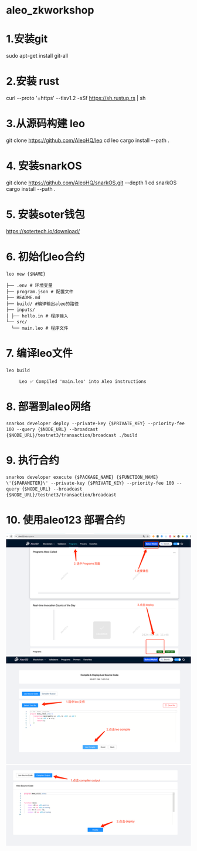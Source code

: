# aleo_zkworkshop
# 1.安装git
sudo apt-get install git-all
# 2.安装 rust
curl --proto '=https' --tlsv1.2 -sSf https://sh.rustup.rs | sh

# 3.从源码构建 leo
git clone https://github.com/AleoHQ/leo
cd leo
cargo install --path .

# 4. 安装snarkOS
git clone https://github.com/AleoHQ/snarkOS.git --depth 1
cd snarkOS
cargo install --path .

# 5. 安装soter钱包
https://sotertech.io/download/

# 6. 初始化leo合约
```leo new {$NAME}```

```package/
├── .env # 环境变量
├── program.json # 配置文件
├── README.md 
├── build/ #编译输出aleo的路径
├── inputs/
│ ├── hello.in # 程序输入
└── src/
  └── main.leo # 程序文件
```

# 7. 编译leo文件
```leo build```

```console output:
     Leo ✅ Compiled 'main.leo' into Aleo instructions
```
# 8. 部署到aleo网络
```
snarkos developer deploy --private-key {$PRIVATE_KEY} --priority-fee 100 --query {$NODE_URL} --broadcast {$NODE_URL}/testnet3/transaction/broadcast ./build
```

# 9. 执行合约
```
snarkos developer execute {$PACKAGE_NAME} {$FUNCTION_NAME} \'{$PARAMETER}\' --private-key {$PRIVATE_KEY} --priority-fee 100 --query {$NODE_URL} --broadcast {$NODE_URL}/testnet3/transaction/broadcast
```

# 10. 使用aleo123 部署合约
<img src="image/img.png">
<img src="image/img_1.png">
<img src="image/img_2.png">


